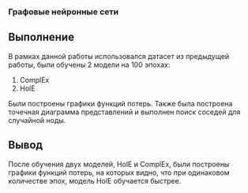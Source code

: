 ### Графовые нейронные сети ###

## Выполнение ##

В рамках данной работы использовался датасет из предыдущей работы, были обучены 2 модели на 100 эпохах:
1) ComplEx
2) HolE

Были построены графики функций потерь. Также была построена точечная диаграмма
представлений и выполнен поиск соседей для случайной ноды.

## Вывод ##

После обучения двух моделей, HolE и ComplEx, были построены графики функций потерь, на 
которых видно, что при одинаковом количестве эпох, модель HolE обучается быстрее.